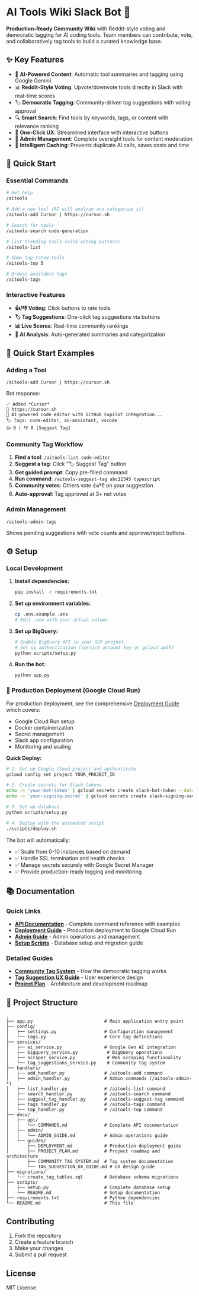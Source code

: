 # AI Tools Wiki Slack Bot 🤖

**Production-Ready Community Wiki** with Reddit-style voting and democratic tagging for AI coding tools. Team members can contribute, vote, and collaboratively tag tools to build a curated knowledge base.

## ✨ Key Features

- 🤖 **AI-Powered Content**: Automatic tool summaries and tagging using Google Gemini
- 📊 **Reddit-Style Voting**: Upvote/downvote tools directly in Slack with real-time scores  
- 🏷️ **Democratic Tagging**: Community-driven tag suggestions with voting approval
- 🔍 **Smart Search**: Find tools by keywords, tags, or content with relevance ranking
- 🚀 **One-Click UX**: Streamlined interface with interactive buttons
- 🔧 **Admin Management**: Complete oversight tools for content moderation
- 💾 **Intelligent Caching**: Prevents duplicate AI calls, saves costs and time

## 🚀 Quick Start

### Essential Commands
```bash
# Get help
/aitools

# Add a new tool (AI will analyze and categorize it)
/aitools-add Cursor | https://cursor.sh

# Search for tools
/aitools-search code-generation

# List trending tools (with voting buttons)
/aitools-list

# Show top-rated tools
/aitools-top 5

# Browse available tags
/aitools-tags
```

### Interactive Features
- **👍/👎 Voting**: Click buttons to rate tools
- **🏷️ Tag Suggestions**: One-click tag suggestions via buttons
- **📊 Live Scores**: Real-time community rankings
- **🤖 AI Analysis**: Auto-generated summaries and categorization

## 🚀 Quick Start Examples

### Adding a Tool
```
/aitools-add Cursor | https://cursor.sh
```
Bot response:
```
✅ Added *Cursor*
🔗 https://cursor.sh
📝 AI-powered code editor with GitHub Copilot integration...
🏷️ Tags: code-editor, ai-assistant, vscode
👍 0 | 👎 0 [Suggest Tag]
```

### Community Tag Workflow
1. **Find a tool**: `/aitools-list code-editor`
2. **Suggest a tag**: Click "🏷️ Suggest Tag" button
3. **Get guided prompt**: Copy pre-filled command
4. **Run command**: `/aitools-suggest-tag abc12345 typescript`
5. **Community votes**: Others vote 👍/👎 on your suggestion
6. **Auto-approval**: Tag approved at 3+ net votes

### Admin Management
```
/aitools-admin-tags
```
Shows pending suggestions with vote counts and approve/reject buttons.

## ⚙️ Setup

### Local Development

1. **Install dependencies:**
   ```bash
   pip install -r requirements.txt
   ```

2. **Set up environment variables:**
   ```bash
   cp .env.example .env
   # Edit .env with your actual values
   ```

3. **Set up BigQuery:**
   ```bash
   # Enable BigQuery API in your GCP project
   # Set up authentication (service account key or gcloud auth)
   python scripts/setup.py
   ```

4. **Run the bot:**
   ```bash
   python app.py
   ```

### 🚀 Production Deployment (Google Cloud Run)

For production deployment, see the comprehensive [Deployment Guide](docs/guides/DEPLOYMENT.md) which covers:

- Google Cloud Run setup
- Docker containerization
- Secret management
- Slack app configuration
- Monitoring and scaling

**Quick Deploy:**
```bash
# 1. Set up Google Cloud project and authenticate
gcloud config set project YOUR_PROJECT_ID

# 2. Create secrets for Slack tokens
echo -n 'your-bot-token' | gcloud secrets create slack-bot-token --data-file=-
echo -n 'your-signing-secret' | gcloud secrets create slack-signing-secret --data-file=-

# 3. Set up database
python scripts/setup.py

# 4. Deploy with the automated script
./scripts/deploy.sh
```

The bot will automatically:
- ✅ Scale from 0-10 instances based on demand
- ✅ Handle SSL termination and health checks
- ✅ Manage secrets securely with Google Secret Manager
- ✅ Provide production-ready logging and monitoring

## 📚 Documentation

### Quick Links
- **[API Documentation](docs/api/COMMANDS.md)** - Complete command reference with examples
- **[Deployment Guide](docs/guides/DEPLOYMENT.md)** - Production deployment to Google Cloud Run
- **[Admin Guide](docs/admin/ADMIN_GUIDE.md)** - Admin operations and management
- **[Setup Scripts](scripts/README.md)** - Database setup and migration guide

### Detailed Guides
- **[Community Tag System](docs/guides/COMMUNITY_TAG_SYSTEM.md)** - How the democratic tagging works
- **[Tag Suggestion UX Guide](docs/guides/TAG_SUGGESTION_UX_GUIDE.md)** - User experience design
- **[Project Plan](docs/guides/PROJECT_PLAN.md)** - Architecture and development roadmap

## 📁 Project Structure

```
.
├── app.py                           # Main application entry point
├── config/
│   ├── settings.py                  # Configuration management
│   └── tags.py                      # Core tag definitions
├── services/
│   ├── ai_service.py                # Google Gen AI integration
│   ├── bigquery_service.py           # BigQuery operations
│   ├── scraper_service.py            # Web scraping functionality
│   └── tag_suggestions_service.py    # Community tag system
├── handlers/
│   ├── add_handler.py               # /aitools-add command
│   ├── admin_handler.py             # Admin commands (/aitools-admin-*)
│   ├── list_handler.py              # /aitools-list command
│   ├── search_handler.py            # /aitools-search command
│   ├── suggest_tag_handler.py       # /aitools-suggest-tag command
│   ├── tags_handler.py              # /aitools-tags command
│   └── top_handler.py               # /aitools-top command
├── docs/
│   ├── api/
│   │   └── COMMANDS.md              # Complete API documentation
│   ├── admin/
│   │   └── ADMIN_GUIDE.md           # Admin operations guide
│   └── guides/
│       ├── DEPLOYMENT.md            # Production deployment guide
│       ├── PROJECT_PLAN.md          # Project roadmap and architecture
│       ├── COMMUNITY_TAG_SYSTEM.md  # Tag system documentation
│       └── TAG_SUGGESTION_UX_GUIDE.md # UX design guide
├── migrations/
│   └── create_tag_tables.sql        # Database schema migrations
├── scripts/
│   ├── setup.py                     # Complete database setup
│   └── README.md                    # Setup documentation
├── requirements.txt                 # Python dependencies
└── README.md                        # This file
```

## Contributing

1. Fork the repository
2. Create a feature branch
3. Make your changes
4. Submit a pull request

## License

MIT License
